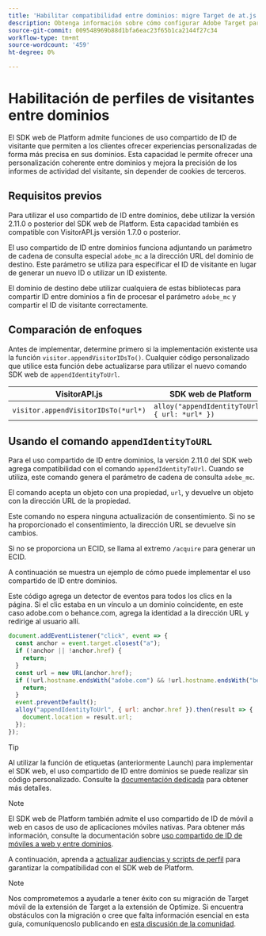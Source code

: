 ```yaml
---
title: 'Habilitar compatibilidad entre dominios: migre Target de at.js 2.x al SDK web'
description: Obtenga información sobre cómo configurar Adobe Target para aplicaciones móviles y entre dominios en escenarios de explorador web mediante el SDK web de Experience Platform.
source-git-commit: 009548969b88d1bfa6eac23f65b1ca2144f27c34
workflow-type: tm+mt
source-wordcount: '459'
ht-degree: 0%

---
```


# Habilitación de perfiles de visitantes entre dominios

El SDK web de Platform admite funciones de uso compartido de ID de visitante que permiten a los clientes ofrecer experiencias personalizadas de forma más precisa en sus dominios. Esta capacidad le permite ofrecer una personalización coherente entre dominios y mejora la precisión de los informes de actividad del visitante, sin depender de cookies de terceros.

## Requisitos previos

Para utilizar el uso compartido de ID entre dominios, debe utilizar la versión 2.11.0 o posterior del SDK web de Platform. Esta capacidad también es compatible con VisitorAPI.js versión 1.7.0 o posterior.

El uso compartido de ID entre dominios funciona adjuntando un parámetro de cadena de consulta especial `adobe_mc` a la dirección URL del dominio de destino. Este parámetro se utiliza para especificar el ID de visitante en lugar de generar un nuevo ID o utilizar un ID existente.

El dominio de destino debe utilizar cualquiera de estas bibliotecas para compartir ID entre dominios a fin de procesar el parámetro `adobe_mc` y compartir el ID de visitante correctamente.

## Comparación de enfoques

Antes de implementar, determine primero si la implementación existente usa la función `visitor.appendVisitorIDsTo()`. Cualquier código personalizado que utilice esta función debe actualizarse para utilizar el nuevo comando SDK web de `appendIdentityToUrl`.

| VisitorAPI.js | SDK web de Platform |
| --- | --- |
| `visitor.appendVisitorIDsTo(*url*)` | `alloy("appendIdentityToUrl", { url: *url* })` |

## Usando el comando `appendIdentityToURL`

Para el uso compartido de ID entre dominios, la versión 2.11.0 del SDK web agrega compatibilidad con el comando `appendIdentityToUrl`. Cuando se utiliza, este comando genera el parámetro de cadena de consulta `adobe_mc`.

El comando acepta un objeto con una propiedad, `url`, y devuelve un objeto con la dirección URL de la propiedad.

Este comando no espera ninguna actualización de consentimiento. Si no se ha proporcionado el consentimiento, la dirección URL se devuelve sin cambios.

Si no se proporciona un ECID, se llama al extremo `/acquire` para generar un ECID.

A continuación se muestra un ejemplo de cómo puede implementar el uso compartido de ID entre dominios.

Este código agrega un detector de eventos para todos los clics en la página. Si el clic estaba en un vínculo a un dominio coincidente, en este caso adobe.com o behance.com, agrega la identidad a la dirección URL y redirige al usuario allí.

```Javascript
document.addEventListener("click", event => {
  const anchor = event.target.closest("a");
  if (!anchor || !anchor.href) {
    return;
  }
  const url = new URL(anchor.href);
  if (!url.hostname.endsWith("adobe.com") && !url.hostname.endsWith("behance.com")) {
    return;
  }
  event.preventDefault();
  alloy("appendIdentityToUrl", { url: anchor.href }).then(result => {
    document.location = result.url;
  });
});
```

>[!TIP]
>
>Al utilizar la función de etiquetas (anteriormente Launch) para implementar el SDK web, el uso compartido de ID entre dominios se puede realizar sin código personalizado. Consulte la [documentación dedicada](https://experienceleague.adobe.com/docs/experience-platform/edge/identity/id-sharing.html#tags-extension) para obtener más detalles.

>[!NOTE]
>
>El SDK web de Platform también admite el uso compartido de ID de móvil a web en casos de uso de aplicaciones móviles nativas. Para obtener más información, consulte la documentación sobre [uso compartido de ID de móviles a web y entre dominios](https://experienceleague.adobe.com/docs/experience-platform/edge/identity/id-sharing.html).

A continuación, aprenda a [actualizar audiencias y scripts de perfil](update-audiences.md) para garantizar la compatibilidad con el SDK web de Platform.

>[!NOTE]
>
>Nos comprometemos a ayudarle a tener éxito con su migración de Target móvil de la extensión de Target a la extensión de Optimize. Si encuentra obstáculos con la migración o cree que falta información esencial en esta guía, comuníquenoslo publicando en [esta discusión de la comunidad](https://experienceleaguecommunities.adobe.com/t5/adobe-experience-platform-data/tutorial-discussion-migrate-target-from-at-js-to-web-sdk/m-p/575587#M463).
